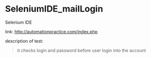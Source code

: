 # SeleniumIDE_mailLogin

Selenium IDE

link:
http://automationpractice.com/index.php

description of test:
> it checks login and password before user login into the account
